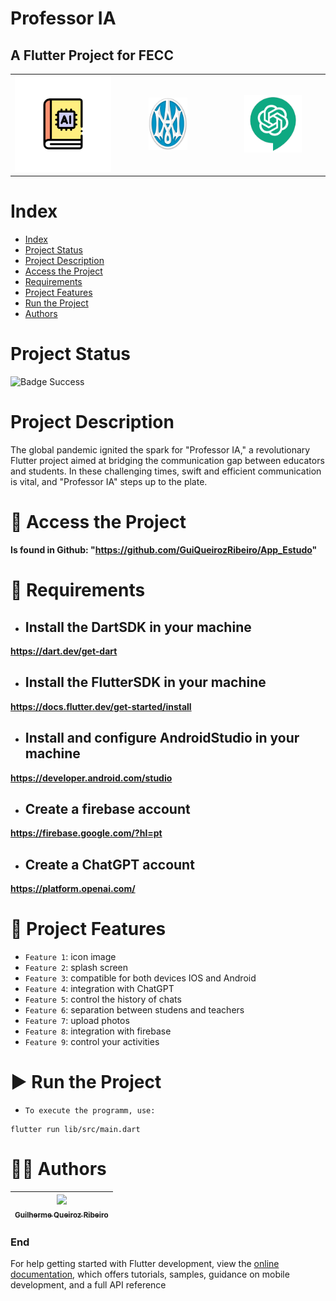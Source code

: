 Professor IA
====
## A Flutter Project for FECC

<table>
  <tr>
    <td align="center" width="33%">
      <img src="lib/assets/images/icon.png" width="100%">
    </td>
    <td align="center" width="33%">
      <img src="lib/assets/images/cmcs_icon.png" width="40%">
    </td>
    <td align="center" width="33%">
      <img src="lib/assets/images/chat_logo.png" width="60%">
    </td>
  </tr>
</table>

# Index

* [Index](#index)
* [Project Status](#project-status)
* [Project Description](#project-description)
* [Access the Project](#-access-the-project)
* [Requirements](#-requirements)
* [Project Features](#-project-features)
* [Run the Project](#-run-the-project)
* [Authors](#-authors)

# Project Status

![Badge Success](https://img.shields.io/badge/State-Success-brightgreen?style=for-the-badge)

# Project Description

The global pandemic ignited the spark for "Professor IA," a revolutionary Flutter project aimed at bridging the communication gap between educators and students. In these challenging times, swift and efficient communication is vital, and "Professor IA" steps up to the plate.

# 📁 Access the Project

**Is found in Github: "https://github.com/GuiQueirozRibeiro/App_Estudo"**

# 📝 Requirements

- ## Install the DartSDK in your machine

**https://dart.dev/get-dart**

- ## Install the FlutterSDK in your machine

**https://docs.flutter.dev/get-started/install**
 
- ## Install and configure AndroidStudio in your machine

**https://developer.android.com/studio**

- ## Create a firebase account

**https://firebase.google.com/?hl=pt**

- ## Create a ChatGPT account

**https://platform.openai.com/**

# 🔨 Project Features

- `Feature 1`: icon image
- `Feature 2`: splash screen
- `Feature 3`: compatible for both devices IOS and Android
- `Feature 4`: integration with ChatGPT
- `Feature 5`: control the history of chats
- `Feature 6`: separation between studens and teachers
- `Feature 7`: upload photos
- `Feature 8`: integration with firebase
- `Feature 9`: control your activities

# ▶ Run the Project

- `To execute the programm, use:`

```console
flutter run lib/src/main.dart
```

# 👨‍💻 Authors

| [<img src="https://avatars.githubusercontent.com/u/70274921?s=400&u=c1688d6fcd13223bfe1093c6d16b3b6b646545fe&v=4" width=115><br><sub>Guilherme Queiroz Ribeiro</sub>](https://github.com/GuiQueirozRibeiro)
| :---: |

### End

For help getting started with Flutter development, view the
[online documentation](https://docs.flutter.dev/), which offers tutorials,
samples, guidance on mobile development, and a full API reference
